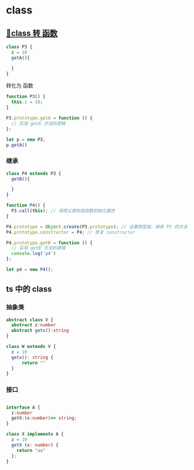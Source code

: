 # class

## [🔗class 转 函数](https://babel.docschina.org/repl/#?browsers=defaults%2C%20not%20ie%2011%2C%20not%20ie_mob%2011&build=&builtIns=false&corejs=3.21&spec=false&loose=false&code_lz=FDD0CpOACdoYwDYEMDOroAUDM0DeMc0AXtALzQCMADIdNAOYCmALgIIAUAlAbPQL51BfOkjQYc0JgA8WTAHYATCQBZ8dRqwBC3XkQ3C4h6IVAhQoaADdkAJyy4KAMwCu8-CwCWAe3kPdYJb0ru5evv48gfTR8L6o3ohMAHSI3gwcLAAWnqhcUdHQWTlJpBQ0-dCCFtG2rC62fjhR_NwgbdUhHj5-APqe8plMtp4sqByoLgBGAMIo6AA00BMADkOz4lzqJtX0EzNzqEnLtt4spwCeq-TQAPKTAFZMHknwtchy4y6rtuvo0ABk_yWXzWByOJzOLEuTEWBB2MTiLFsLg83lsAC58NZkIgXExMXtfqhFgB3YYsZCTRKYpF4xaxeROTwMeqU6mFZFMSrzCr8LgAbnMQWgnic0E-3yJmzuj2eqFYmAhF1WNycn324nmK1BG2aQux9kwamcbi64SNHB6mEi8L6AyGIzGRsWVry8M6YUaKgCBV5FVqLHqXuaHBweSiNnsy2N0HkTBJWBUgqiDPiiRSaQ4ACJALwbgAC96AAP2gTOpWcW0aSPR6x1O3mrAraUWqMqeLCSiiYTLjiu83yhoew8wA5MRh_M4ZZ4TZcfiaDzqvCySM2finDj5Qup8KFC4ALZDVfo2kw5vChlMlm2I8ns-VcPVHDgutQ1ZJZjsa4e7oBeGphLJKk6SUAATJQ2BupYghRIkLDQMs1xxgmOCCtUyzvqwnAPpY_7pkBHDocQ4ZNmIfyYJQWzwVMiCePAJDXOU9DHJ4NhyJo7DMLogjQaREggVIsgKMoWAUbwVFUrR7FsJxPDcUAA&debug=false&forceAllTransforms=false&modules=false&shippedProposals=false&circleciRepo=&evaluate=false&fileSize=false&timeTravel=false&sourceType=module&lineWrap=true&presets=env%2Ces2015%2Creact%2Cstage-3%2Ctypescript&prettier=false&targets=&version=7.23.1&externalPlugins=&assumptions=%7B%7D)


```js
class P3 {
  z = 10
  getA(){

  }
}
```
转化为 函数

```js
function P3() {
  this.z = 10;
}

P3.prototype.getA = function () {
  // 实现 getA 方法的逻辑
};

let p = new P3;
p.getA()
```

### 继承

```js
class P4 extends P3 {
  getB(){

  }
}
```

```js
function P4() {
  P3.call(this); // 调用父类构造函数初始化属性
}

P4.prototype = Object.create(P3.prototype); // 设置原型链，继承 P3 的方法
P4.prototype.constructor = P4; // 修复 constructor

P4.prototype.getB = function () {
  // 实现 getB 方法的逻辑
  console.log('p4')
};

let p4 = new P4();
```

## ts 中的 class
### 抽象类
```ts
abstract class V {
  abstract z:number
  abstract getx():string
}

class W extends V {
  z = 10
  getx(): string {
      return ""
  }
}
```
### 接口

```ts

interface A {
  z:number
  getX:(x:number)=> string;
}

class X implements A {
  z = 10
  getX (x: number) {
    return "aa"
  };
}
```